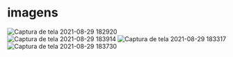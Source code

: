 # imagens
![Captura de tela 2021-08-29 182920](https://user-images.githubusercontent.com/26682838/131290070-ad673ced-81d2-41fa-91ad-0743f8878edd.png)
![Captura de tela 2021-08-29 183914](https://user-images.githubusercontent.com/26682838/131290075-2d00c3b2-41dd-4549-b00f-d55859f90a83.png)
![Captura de tela 2021-08-29 183317](https://user-images.githubusercontent.com/26682838/131290076-08e89fd5-7568-47af-a5d9-0bc8a47c808c.png)
![Captura de tela 2021-08-29 183730](https://user-images.githubusercontent.com/26682838/131290077-6cbcbd66-feb0-4bb3-bcb9-ed7115857e49.png)
